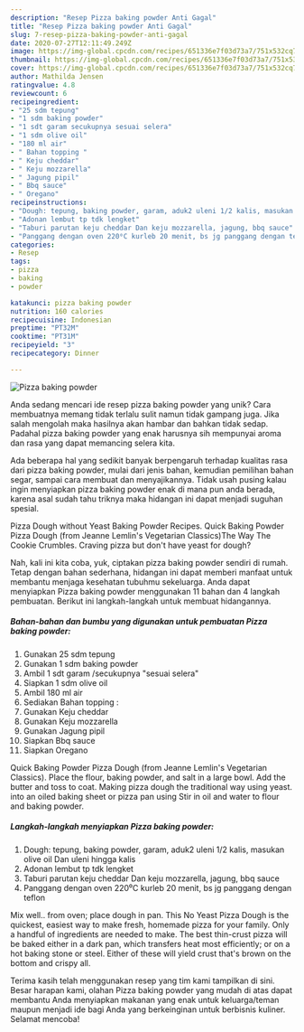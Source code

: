```yaml
---
description: "Resep Pizza baking powder Anti Gagal"
title: "Resep Pizza baking powder Anti Gagal"
slug: 7-resep-pizza-baking-powder-anti-gagal
date: 2020-07-27T12:11:49.249Z
image: https://img-global.cpcdn.com/recipes/651336e7f03d73a7/751x532cq70/pizza-baking-powder-foto-resep-utama.jpg
thumbnail: https://img-global.cpcdn.com/recipes/651336e7f03d73a7/751x532cq70/pizza-baking-powder-foto-resep-utama.jpg
cover: https://img-global.cpcdn.com/recipes/651336e7f03d73a7/751x532cq70/pizza-baking-powder-foto-resep-utama.jpg
author: Mathilda Jensen
ratingvalue: 4.8
reviewcount: 6
recipeingredient:
- "25 sdm tepung"
- "1 sdm baking powder"
- "1 sdt garam secukupnya sesuai selera"
- "1 sdm olive oil"
- "180 ml air"
- " Bahan topping "
- " Keju cheddar"
- " Keju mozzarella"
- " Jagung pipil"
- " Bbq sauce"
- " Oregano"
recipeinstructions:
- "Dough: tepung, baking powder, garam, aduk2 uleni 1/2 kalis, masukan olive oil Dan uleni hingga kalis"
- "Adonan lembut tp tdk lengket"
- "Taburi parutan keju cheddar Dan keju mozzarella, jagung, bbq sauce"
- "Panggang dengan oven 220⁰C kurleb 20 menit, bs jg panggang dengan teflon"
categories:
- Resep
tags:
- pizza
- baking
- powder

katakunci: pizza baking powder 
nutrition: 160 calories
recipecuisine: Indonesian
preptime: "PT32M"
cooktime: "PT31M"
recipeyield: "3"
recipecategory: Dinner

---
```



![Pizza baking powder](https://img-global.cpcdn.com/recipes/651336e7f03d73a7/751x532cq70/pizza-baking-powder-foto-resep-utama.jpg)

Anda sedang mencari ide resep pizza baking powder yang unik? Cara membuatnya memang tidak terlalu sulit namun tidak gampang juga. Jika salah mengolah maka hasilnya akan hambar dan bahkan tidak sedap. Padahal pizza baking powder yang enak harusnya sih mempunyai aroma dan rasa yang dapat memancing selera kita.

Ada beberapa hal yang sedikit banyak berpengaruh terhadap kualitas rasa dari pizza baking powder, mulai dari jenis bahan, kemudian pemilihan bahan segar, sampai cara membuat dan menyajikannya. Tidak usah pusing kalau ingin menyiapkan pizza baking powder enak di mana pun anda berada, karena asal sudah tahu triknya maka hidangan ini dapat menjadi suguhan spesial.

Pizza Dough without Yeast Baking Powder Recipes. Quick Baking Powder Pizza Dough (from Jeanne Lemlin&#39;s Vegetarian Classics)The Way The Cookie Crumbles. Craving pizza but don&#39;t have yeast for dough?


Nah, kali ini kita coba, yuk, ciptakan pizza baking powder sendiri di rumah. Tetap dengan bahan sederhana, hidangan ini dapat memberi manfaat untuk membantu menjaga kesehatan tubuhmu sekeluarga. Anda dapat menyiapkan Pizza baking powder menggunakan 11 bahan dan 4 langkah pembuatan. Berikut ini langkah-langkah untuk membuat hidangannya.

<!--inarticleads1-->

##### Bahan-bahan dan bumbu yang digunakan untuk pembuatan Pizza baking powder:

1. Gunakan 25 sdm tepung
1. Gunakan 1 sdm baking powder
1. Ambil 1 sdt garam /secukupnya &#34;sesuai selera&#34;
1. Siapkan 1 sdm olive oil
1. Ambil 180 ml air
1. Sediakan  Bahan topping :
1. Gunakan  Keju cheddar
1. Gunakan  Keju mozzarella
1. Gunakan  Jagung pipil
1. Siapkan  Bbq sauce
1. Siapkan  Oregano


Quick Baking Powder Pizza Dough (from Jeanne Lemlin&#39;s Vegetarian Classics). Place the flour, baking powder, and salt in a large bowl. Add the butter and toss to coat. Making pizza dough the traditional way using yeast. into an oiled baking sheet or pizza pan using Stir in oil and water to flour and baking powder. 

<!--inarticleads2-->

##### Langkah-langkah menyiapkan Pizza baking powder:

1. Dough: tepung, baking powder, garam, aduk2 uleni 1/2 kalis, masukan olive oil Dan uleni hingga kalis
1. Adonan lembut tp tdk lengket
1. Taburi parutan keju cheddar Dan keju mozzarella, jagung, bbq sauce
1. Panggang dengan oven 220⁰C kurleb 20 menit, bs jg panggang dengan teflon


Mix well.. from oven; place dough in pan. This No Yeast Pizza Dough is the quickest, easiest way to make fresh, homemade pizza for your family. Only a handful of ingredients are needed to make. The best thin-crust pizza will be baked either in a dark pan, which transfers heat most efficiently; or on a hot baking stone or steel. Either of these will yield crust that&#39;s brown on the bottom and crispy all. 

Terima kasih telah menggunakan resep yang tim kami tampilkan di sini. Besar harapan kami, olahan Pizza baking powder yang mudah di atas dapat membantu Anda menyiapkan makanan yang enak untuk keluarga/teman maupun menjadi ide bagi Anda yang berkeinginan untuk berbisnis kuliner. Selamat mencoba!
